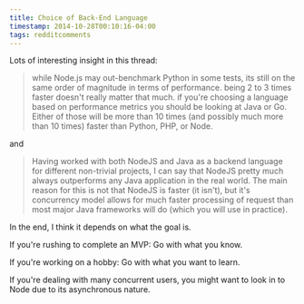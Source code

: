 ```yaml
---
title: Choice of Back-End Language
timestamp: 2014-10-28T00:10:16-04:00
tags: redditcomments
---
```


Lots of interesting insight in this thread:

> while Node.js may out-benchmark Python in some tests, its still on the same
> order of magnitude in terms of performance. being 2 to 3 times faster doesn't
> really matter that much. if you're choosing a language based on performance
> metrics you should be looking at Java or Go. Either of those will be more than
> 10 times (and possibly much more than 10 times) faster than Python, PHP, or
> Node.

and

> Having worked with both NodeJS and Java as a backend language for different
> non-trivial projects, I can say that NodeJS pretty much always outperforms any
> Java application in the real world. The main reason for this is not that NodeJS
> is faster (it isn't), but it's concurrency model allows for much faster
> processing of request than most major Java frameworks will do (which you will
> use in practice).

In the end, I think it depends on what the goal is.

If you're rushing to complete an MVP: Go with what you know.

If you're working on a hobby: Go with what you want to learn.

If you're dealing with many concurrent users, you might want to look
in to Node due to its asynchronous nature.
